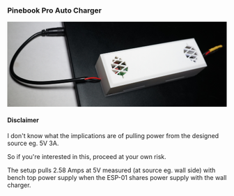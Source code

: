### Pinebook Pro Auto Charger

<img src="./charger.JPG"/>

#### Disclaimer

I don't know what the implications are of pulling power from the designed source eg. 5V 3A.

So if you're interested in this, proceed at your own risk.

The setup pulls 2.58 Amps at 5V measured (at source eg. wall side) with bench top power supply when the ESP-01 shares power supply with the wall charger.
